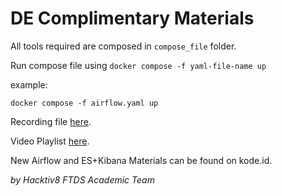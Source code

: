 # DE Complimentary Materials

All tools required are composed in `compose_file` folder.

Run compose file using `docker compose -f yaml-file-name up`

example:

`docker compose -f airflow.yaml up`

Recording file [here](https://drive.google.com/drive/folders/1D5MA_EgQUXSN0VzghPaa4BWWAZys9ChI?usp=share_link).

Video Playlist [here](https://www.youtube.com/playlist?list=PLw6J486HjSqXmNLVuDSn9PgbGn_Ay27TA).

New Airflow and ES+Kibana Materials can be found on kode.id.

*by Hacktiv8 FTDS Academic Team*
